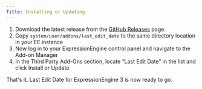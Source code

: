```yaml
---
Title: Installing or Updating
---
```


1. Download the latest release from the [GitHub Releases] page.
2. Copy `system/user/addons/last_edit_date` to the same directory location in your EE instance
3. Now log in to your ExpressionEngine control panel and navigate to the Add-on Manager
4. In the Third Party Add-Ons section, locate “Last Edit Date” in the list and click Install or Update

That's it. Last Edit Date for ExpressionEngine 3 is now ready to go.

[GitHub Releases]: https://github.com/tjdraper/Last-Edit-Date/releases
